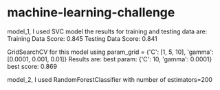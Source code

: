 # machine-learning-challenge

model_1, I used SVC model the results for training and testing data are:
Training Data Score: 0.845
Testing Data Score: 0.841

GridSearchCV for this model using
 param_grid = {'C': [1, 5, 10],
              'gamma': [0.0001, 0.001, 0.01]}
Results are:
best param: {'C': 10, 'gamma': 0.0001}
best score: 0.869

model_2, I used RandomForestClassifier with number of estimators=200 